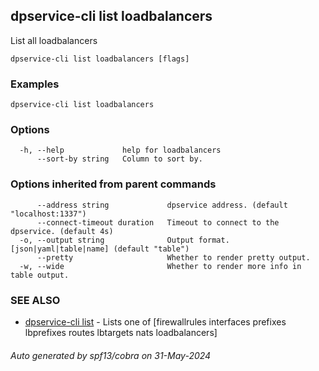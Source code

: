 ## dpservice-cli list loadbalancers

List all loadbalancers

```
dpservice-cli list loadbalancers [flags]
```

### Examples

```
dpservice-cli list loadbalancers
```

### Options

```
  -h, --help             help for loadbalancers
      --sort-by string   Column to sort by.
```

### Options inherited from parent commands

```
      --address string             dpservice address. (default "localhost:1337")
      --connect-timeout duration   Timeout to connect to the dpservice. (default 4s)
  -o, --output string              Output format. [json|yaml|table|name] (default "table")
      --pretty                     Whether to render pretty output.
  -w, --wide                       Whether to render more info in table output.
```

### SEE ALSO

* [dpservice-cli list](dpservice-cli_list.md)	 - Lists one of [firewallrules interfaces prefixes lbprefixes routes lbtargets nats loadbalancers]

###### Auto generated by spf13/cobra on 31-May-2024
